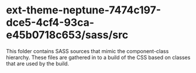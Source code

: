 # ext-theme-neptune-7474c197-dce5-4cf4-93ca-e45b0718c653/sass/src

This folder contains SASS sources that mimic the component-class hierarchy. These files
are gathered in to a build of the CSS based on classes that are used by the build.

